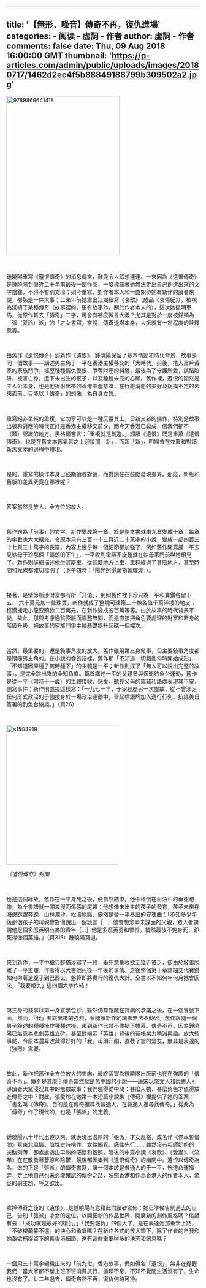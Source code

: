 
---
title: '【無形．噪音】傳奇不再，復仇進場'
categories: 
    - 阅读
    - 虛詞 - 作者
author: 虛詞 - 作者
comments: false
date: Thu, 09 Aug 2018 16:00:00 GMT
thumbnail: 'https://p-articles.com/admin/public/uploads/images/20180717/1462d2ec4f5b88849188799b309502a2.jpg'
---

<div>   
<p><img src="https://p-articles.com/admin/public/uploads/images/20180717/1462d2ec4f5b88849188799b309502a2.jpg" alt="9789869641418" style="max-width: 100%; width: 295px; height: 415px;" class referrerpolicy="no-referrer"><br></p><p><br></p><p>鍾曉陽重寫《遺恨傳奇》的消息傳來，難免令人暇想連連。一來因為《遺恨傳奇》是鍾曉陽封筆近二十年前最後一部作品，一度標誌著她無法走出自己創造出來的文字陰霾，不得不暫別文壇；如今重寫，對作者本人和一直期待她有新作的讀者來說，都該是一件大事；二來年前她重出江湖續寫《哀歌》（成品《哀傷紀》），被視為延續了某種傳奇（故事裡的，更有故事外，關於作者本人的），這次她擺明車馬，從原作斬去「傳奇」二字，可會有甚麼微言大義？尤其是對於一度被歸類為「張（愛玲）派」的「才女書寫」來說，傳奇退場本身，大抵就有一定程度的詮釋意義。</p><p><b><br></b></p><p>由舊作《遺恨傳奇》到新作《遺恨》，鍾曉陽保留了基本情節和時代背景，故事是同一個故事——講述男主角于一平在香港主權移交的「大時代」前後，捲入富戶黃家的家族鬥爭，經歷種種情仇愛恨、爭奪財產的糾纏，最後為了守護所愛，誤蹈陷阱，被害亡身，遺下未出生的孩子，以及種種未完的心願。舊作裡，遺恨的固然是主人公本身，也是他折射出來的香港中產意識，在行將消逝的美好及捉摸不定的未來面前，只能以「傳奇」的想像，為自身立碑。</p><p><b><br></b></p><p>重寫絕非單純的重複，它勿寧可以是一種反覆其上，日新又新的操作，特別是故事出版和對應的時代正好是香港主權移交前夕，而今天香港已變成一個我們都不（願）認識的地方。黑格爾嘗言：「重複就是創造。」細讀《遺恨》既是重讀《遺恨傳奇》，也是在舊文本舊氣氛之上迎接那「新」，而那「新」，明顯會在並置和對讀新舊文本的過程中體現。</p><p><b><br></b></p><p>是的，重寫的操作本身已鼓勵讀者對讀，而對讀在在鼓勵發現差異。那麼，新版和舊版的差異究竟在哪裡呢？</p><p><b><br></b></p><p>答案當然是放大，全方位的放大。</p><p><b><br></b></p><p>舊作題為「前事」的文字，新作變成第一章，於是整本書就由九章變成十章，每章的字數也大大擴充，令原本只有三百一十五頁近二十萬字的小說，變成一部四百三十七頁三十萬字的長篇。內容上幾乎每一個細節都加強了，例如舊作開篇講一平去見姑母于珍那個「晴朗的下午」，一平收到電話不旋踵就在姑母家門前與她相見了。新作則詳細描述他坐甚麼車，從甚麼地方上車，車程經過了甚麼地方，甚至時間和光線都確切標明了（下午四時；「陽光照得萬物皆輝煌」）。</p><p><b><br></b></p><p>接著，是情節所涉財富都有所「升值」，例如舊作裡于珍只為一平和寶鑽各留下五、 六十萬元加一些珠寶，新作就成了整塊可建築二十棟各值千萬洋樓的地皮；程漢擄走小龍要贖款二百萬元，在新作變成五百萬等等。由於故事的時代背景不變，故此，那與考慮通貨膨脹而調整無關，而是直接把角色要處理的財富和置身的階級升級，把故事的家族鬥爭主軸基礎提升起碼一個檔次。</p><p><b><br></b></p><p>當然，最重要的，還是敍事角度的放大。舊作雖用第三身敍事，但主要敍事角度都是跟隨男主角的。在小說的卷首語裡，舊作那「不知道一切錯亂何時開始成形」，「不知道因果種子何時種下」的主體是一平；新作則成了「無人可以說出完整的故事」，是完全跳出來的全知角度。篇首講述一平的父親參與保衛釣魚台運動，舊作是從一平（當時十一歲）的主觀接收、感受，聽見父母的竊竊私語處表現其不安，側寫事件；新作則直接這樣寫：「一九七一年，于家經歷另一次變故，從不曾涉足任何形式政治的于強投身於一場政治運動中，舉起標語牌加入遊行行列，抗議美日簽署的釣魚台協議。」（頁26）</p><p><br></p><p><img src="https://p-articles.com/admin/public/uploads/images/20180717/9d87001cf9441a1804994278fe6fa9ac.jpg" alt="s1504919" style="max-width: 100%; width: 292px; height: 364px;" class referrerpolicy="no-referrer"><br></p><p><i>《遺恨傳奇》封面</i></p><p><br></p><p>也是這個緣故，舊作在一平身死之後，便自然結束。他中槍倒在血泊中的垂死想像，為全書譜就一闕浪漫而傷感的尾聲；他想像未出生的孩子的發育，孩子未來在海邊跳躍奔跑，山林潮汐，松濤地籟，儼然是替一平奏出的安魂曲；「不知多少年後那個孩子的母親會對他說出一個謊言［…］他會想念素未謀面的父親，眾人都誇說他是個多麼英明有為的青年［…］他是多麼英勇和慓悍，縱然最後不免身死，卻死得像個英雄。」（頁315）鍾曉陽寫道。</p><p><b><br></b></p><p>來到新作，一平中槍只輕描淡寫了一段，垂死意象收歛至幾近貧乏，卻由於敍事脫離了一平主體，作者得以大書他死後一年後的事情。之後整個第十章詳細交代寶鑽如何帶著遺腹子到巴西去，盤算即將實行的復仇大計。全書以不知何年何月她會回來，「我要報仇」這四個大字作結！</p><p><b><br></b></p><p>第三身的敍事以第一身宣示包抄，雖然仍算隱藏在寶鑽的承諾之後，在一個冒號下面，然而，「我」要跳出來的強烈，令閱讀新作的讀者無法不動容。舊作跟隨一個男子敍述的種種操作種種遮掩，來到新作已禁不住褪下帷幕。傳奇不再，因為鍾曉陽已無意為悲劇英雄立碑，甚至對揭示「英雄」背後的冤帳業力稍減興趣。放大敍事點，令原本還算收藏得好好的「我」毋須汗顏，直截了當的盟友，無非是表達的（強烈）需要。</p><p><b><br></b></p><p>故此，新作把舊作全方位放大的矢向，最終落實為鍾曉陽出版前也在在強調的「傳奇不再」。傳奇是甚麼？傳奇當然就是舊中國的小說——唐宋以降文人和說書人引導讀者大眾浸淫其中的無數故事；我們曉得從中問：甚麼人物、甚麼角色才值得放進傳奇之中？對此，張愛玲在她第一本短篇小說集《傳奇》裡提供了她的答案：「書名叫《傳奇》，目的是在傳奇裡尋找普通人，在普通人裡尋找傳奇。」從此為「傳奇」作了現代的，也是「張派」的定義。</p><p><b><br></b></p><p>鍾曉陽八十年代出道以來，就表現出濃厚的「張派」才女風格，成名作《停車暫借問》寫東北風情、陰性史詩構作、女性觸覺、感性先行…… 雖然沒有祖師奶奶的尖酸刻薄，卻處處透出早熟的感懷和觀照，隨後的中篇小說《哀歌》、《愛妻》、《流年》在在散發著蒼涼和陰鬱，最後都匯集到《遺恨傳奇》的幽閉中。遺恨以傳奇為名，做的正是「張派」的傳奇書寫，讓一個本該是普通人的于一平，恍遭命運播弄，走上他自己也未必能確認的傳奇之路，映照香港和作為香港人的作者本人，流徙的副主題，呼之欲出。</p><p><b><br></b></p><p>拿掉傳奇之後的《遺恨》，是鍾曉陽有意藉此向讀者宣佈：她已準備告別過去的自己，告別「張派」才女的定位，以開拓新的作品世界，開展新的創作風格嗎？俗諺有云：「成功就是最好的復仇。」「我要報仇」四個大字，是在表達她那重新上路，「不破樓蘭誓不還」的決心和勇氣嗎？在新作各式的放大鏡下，除了作者的自我和她亟欲捕捉留下的舊香港細節，還有這些重要得多的決志和訊息嗎？</p><p><b><br></b></p><p>一個用三十萬字編織出來的「前九七」香港故事，假如得名「遺恨」，無非在提醒我們：當大家都不斷上班下班消費旅行，循環不息，不知不覺間生活沒有了，生命也沒有了。廿二年過去，傳奇自然不再，復仇何時可待。</p>  
</div>
            